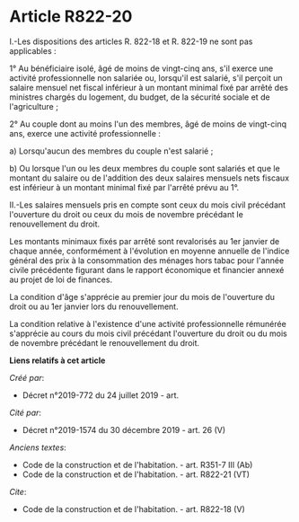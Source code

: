# Article R822-20

I.-Les dispositions des articles R. 822-18 et R. 822-19 ne sont pas applicables : 

1° Au bénéficiaire isolé, âgé de moins de vingt-cinq ans, s'il exerce une activité professionnelle non salariée ou, lorsqu'il
est salarié, s'il perçoit un salaire mensuel net fiscal inférieur à un montant minimal fixé par arrêté des ministres chargés
du logement, du budget, de la sécurité sociale et de l'agriculture ; 

2° Au couple dont au moins l'un des membres, âgé de moins de vingt-cinq ans, exerce une activité professionnelle : 

a) Lorsqu'aucun des membres du couple n'est salarié ; 

b) Ou lorsque l'un ou les deux membres du couple sont salariés et que le montant du salaire ou de l'addition des deux
salaires mensuels nets fiscaux est inférieur à un montant minimal fixé par l'arrêté prévu au 1°. 

II.-Les salaires mensuels pris en compte sont ceux du mois civil précédant l'ouverture du droit ou ceux du mois de novembre
précédant le renouvellement du droit. 

Les montants minimaux fixés par arrêté sont revalorisés au 1er janvier de chaque année, conformément à l'évolution en moyenne
annuelle de l'indice général des prix à la consommation des ménages hors tabac pour l'année civile précédente figurant dans
le rapport économique et financier annexé au projet de loi de finances. 

La condition d'âge s'apprécie au premier jour du mois de l'ouverture du droit ou au 1er janvier lors du renouvellement. 

La condition relative à l'existence d'une activité professionnelle rémunérée s'apprécie au cours du mois civil précédant
l'ouverture du droit ou du mois de novembre précédant le renouvellement du droit.

**Liens relatifs à cet article**

_Créé par_:

  - Décret n°2019-772 du 24 juillet 2019 - art.

_Cité par_:

  - Décret n°2019-1574 du 30 décembre 2019 - art. 26 (V)

_Anciens textes_:

  - Code de la construction et de l'habitation. - art. R351-7 III (Ab)
  - Code de la construction et de l'habitation. - art. R822-21 (VT)

_Cite_:

  - Code de la construction et de l'habitation. - art. R822-18 (V)
